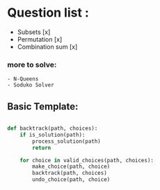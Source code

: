 # Question list :

- Subsets [x]
- Permutation [x]
- Combination sum [x]

### more to solve:
    - N-Queens
    - Soduko Solver

## Basic Template:

```python

def backtrack(path, choices):
    if is_solution(path):
        process_solution(path)
        return

    for choice in valid_choices(path, choices):
        make_choice(path, choice)
        backtrack(path, choices)
        undo_choice(path, choice)


```
